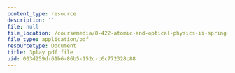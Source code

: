 ```yaml
---
content_type: resource
description: ''
file: null
file_location: /coursemedia/8-422-atomic-and-optical-physics-ii-spring-2013/003d259d61b686b5152cc6c772328c88_k7DskqekDZk.pdf
file_type: application/pdf
resourcetype: Document
title: 3play pdf file
uid: 003d259d-61b6-86b5-152c-c6c772328c88
---
```

